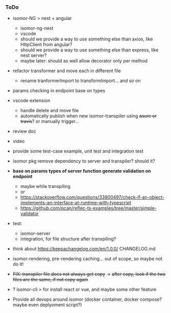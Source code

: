 ### ToDo

- isomor-NG > nest + angular
    - isomor-ng-nest
    - vscode
    - should we provide a way to use something else than axios, like HttpClient from angular?
    - should we provide a way to use something else than express, like nest server?
    - maybe later: should as well allow decorator only per method

- refactor transformer and move each in different file
    - rename tranformerImport to transformImport... and so on

- params checking in endpoint base on types

- vscode extension
    - handle delete and move file
    - automatically publish when new isomor-transpiler using ~~asure or travis~~? or manually trigger...

- review doc
- video
- provide some test-case example, unit test and integration test

- isomor pkg remove dependency to server and transpiler? should it?

- **base on params types of server function generate validation on endpoint**
  - maybe while transpiling
  - or
  - https://stackoverflow.com/questions/33800497/check-if-an-object-implements-an-interface-at-runtime-with-typescript
  - https://github.com/pcan/reflec-ts-examples/tree/master/simple-validator



- test:
  - isomor-server
  - integration, for file structure after transpiling?

- think about https://keepachangelog.com/en/1.0.0/ CHANGELOG.md



- isomor-rendering, pre-rendering caching... out of scope, so maybe not do it!


- ~~FIX: transpiler file does not always get copy~~
  -> ~~after copy, look if the two files are the same, if not copy again~~

- ? isomor-cli > for install react or vue, and maybe some other feature

- Provide all devops around isomor (docker container, docker compose? maybe even deplyoment script?)
